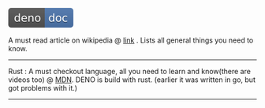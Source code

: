 [![deno doc](badge.svg)](https://doc.deno.land/https/deno.land/std/fs/mod.ts)

A must read article on wikipedia @ [link](https://en.wikipedia.org/wiki/Deno_(software)) . Lists all general things you need to know.

***

Rust : A must checkout language, all you need to learn and know(there are videos too) @ [MDN](https://developer.mozilla.org/en-US/docs/Mozilla/Rust).
DENO is build with rust. (earlier it was written in go, but got problems with it.)

***

